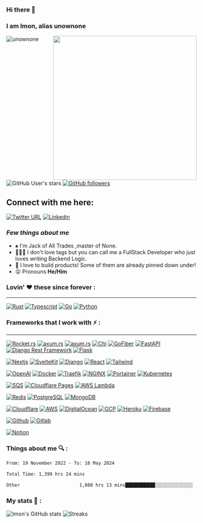 ### Hi there 👋
### I am Imon, alias unownone
<img align="right" height="380px" width="380px" src="https://media4.giphy.com/media/bGgsc5mWoryfgKBx1u/giphy.gif?cid=ecf05e47esbqa0b2z18ytzbasxgr9gqu15v17tpr3sxavmkx&rid=giphy.gif&ct=g"/>

<p>
  <img src="https://komarev.com/ghpvc/?username=unownone&label=Profile%20views&color=9834eb&style=flat" alt="unownone" />     
  
  ![GitHub User's stars](https://img.shields.io/github/stars/unownone?style=social) 
  [![GitHub followers](https://img.shields.io/github/followers/unownone?style=social)](https://github.com/unownone/)
</p>


## Connect with me here:  
[![Twitter URL](https://img.shields.io/twitter/follow/unown1ne?style=social)](https://twitter.com/unown1ne)
[![Linkedin](https://img.shields.io/badge/imonroy-0A66C2?&style=for-the-badge&logo=linkedin)](https://www.linkedin.com/in/imon--roy/)
### *Few things about me*

-  ♠️ I'm Jack of All Trades ,master of None.
- 🧑🏾‍💻 I don't love tags but you can call me a FullStack Developer who just loves writing Backend Logic.
- 👯 I love to build products! Some of them are already pinned down under!
- 😮 Pronouns **He/Him**

### Lovin' :heart: these since forever :
---
[![Rust](https://img.shields.io/badge/Rust-black?style=for-the-badge&logo=rust&logoColor=#E57324)](https://www.rust-lang.org/)
[![Typescript](https://img.shields.io/badge/TypeScript-007ACC?style=for-the-badge&logo=typescript&logoColor=white)](https://www.typescriptlang.org/)
[![Go](https://img.shields.io/badge/Go-00ADD8?style=for-the-badge&logo=go&logoColor=white)](https://go.dev/)
[![Python](https://img.shields.io/badge/Python-FFD43B?style=for-the-badge&logo=python&logoColor=blue)](https://www.python.org/)

### Frameworks that I work with :zap: :
---
[![Rocket.rs](https://img.shields.io/badge/rocket.rs-D33847?&style=for-the-badge&logo=rust)](https://rocket.rs/)
[![axum.rs](https://img.shields.io/badge/axum-000000?&style=for-the-badge&logo=rust)](https://github.com/tokio-rs/axum/)
[![axum.rs](https://img.shields.io/badge/Express.js-000000?&style=for-the-badge&logo=express)](https://github.com/tokio-rs/axum/)
[![Chi](https://img.shields.io/badge/chi-000000?&style=for-the-badge&logo=GoLand)](https://go-chi.io/)
[![GoFiber](https://img.shields.io/badge/gofiber-000000?&style=for-the-badge&logo=GoLand)](https://gofiber.io/)
[![FastAPI](https://img.shields.io/badge/fastapi-109989?style=for-the-badge&logo=FASTAPI&logoColor=white)](https://fastapi.tiangolo.com/)
[![Django Rest Framework](https://img.shields.io/badge/DRF-092E20?style=for-the-badge&logo=django&logoColor=orange)](https://www.django-rest-framework.org/)
[![Flask](https://img.shields.io/badge/Flask-000000?&style=for-the-badge&logo=Flask)](https://flask.palletsprojects.com/en/2.2.x/)


[![Nextjs](https://img.shields.io/badge/Next.js-000000?&style=for-the-badge&logo=next.js)](https://nextjs.org/)
[![SvelteKit](https://img.shields.io/badge/SvelteKit-FF3E00?&style=for-the-badge&logo=svelte&logoColor=white)](https://svelte.dev/)
[![Django](https://img.shields.io/badge/Django-092E20?style=for-the-badge&logo=django&logoColor=green)](https://www.djangoproject.com/)
[![React](https://img.shields.io/badge/React-20232A?style=for-the-badge&logo=react&logoColor=61DAFB)](https://reactjs.org/)
[![Tailwind](https://img.shields.io/badge/Tailwind-000000?&style=for-the-badge&logo=Tailwind%20CSS)](https://tailwindcss.com/)


[![OpenAI](https://img.shields.io/badge/OpenAI-00000?style=for-the-badge&logo=docker&logoColor=white&logo=openai)](https://www.openai.com/)
[![Docker](https://img.shields.io/badge/Docker-2CA5E0?style=for-the-badge&logo=docker&logoColor=white)](https://www.docker.com/)
[![Traefik](https://img.shields.io/badge/Traefik-9D0FB0?&style=for-the-badge&logo=Traefik%20Mesh)](https://traefik.io/)
[![NGINX](https://img.shields.io/badge/Nginx-009639?style=for-the-badge&logo=nginx&logoColor=white)](https://www.portainer.io/)
[![Portainer](https://img.shields.io/badge/Portainer-000000?&style=for-the-badge&logo=portainer)](https://www.portainer.io/)
[![Kubernetes](https://img.shields.io/badge/Kubernetes-00000?style=for-the-badge&logo=docker&logoColor=white&logo=kubernetes)](https://www.kubernetes.io/)


[![SQS](https://img.shields.io/badge/SQS-FF4F00?&style=for-the-badge&logo=amazonsqs&logoColor=white)](https://aws.amazon.com/sqs/)
[![Cloudflare Pages](https://img.shields.io/badge/Cloudflare_Pages-F38020?&style=for-the-badge&logo=cloudflarepages&logoColor=white)](https://pages.cloudflare.com/)
[![AWS Lambda](https://img.shields.io/badge/AWS_Lambda-FF9900?&style=for-the-badge&logoColor=white&logo=awsamplify)](https://aws.amazon.com/lambda/)


[![Redis](https://img.shields.io/badge/redis-CC0000.svg?&style=for-the-badge&logo=redis&logoColor=white)](https://redis.io/)
[![PostgreSQL](https://img.shields.io/badge/PostgreSQL-000000?&style=for-the-badge&logo=postgresql)](https://www.postgresql.org/)
[![MongoDB](https://img.shields.io/badge/mongodb-10000?&style=for-the-badge&logo=MongoDB)](https://www.mongodb.com/)


[![Cloudflare](https://img.shields.io/badge/cloudflare-00000?&style=for-the-badge&logo=cloudflare)](https://www.cloudflare.com)
[![AWS](https://img.shields.io/badge/AWS-FF9900?&style=for-the-badge&logoColor=white&logo=Amazon%20AWS)](https://aws.amazon.com/)
[![DigitalOcean](https://img.shields.io/badge/DigitalOcean-000000?&style=for-the-badge&logo=DigitalOcean)](https://www.digitalocean.com/)
[![GCP](https://img.shields.io/badge/Google%20Cloud-000000?&style=for-the-badge&logo=Google%20Cloud)](https://cloud.google.com/)
[![Heroku](https://img.shields.io/badge/heroku-430098?&style=for-the-badge&logo=heroku)](https://www.heroku.com/)
[![Firebase](https://img.shields.io/badge/Flask-000000?style=for-the-badge&logo=flask&logoColor=white)](https://firebase.google.com/)


[![Github](https://img.shields.io/badge/GitHub-100000?style=for-the-badge&logo=github&logoColor=white)](https://github.com/)
[![Gitlab](https://img.shields.io/badge/GitLab-000000?&style=for-the-badge&logo=gitlab)](https://about.gitlab.com/)


[![Notion](https://img.shields.io/badge/notion-000000?&style=for-the-badge&logo=notion)](https://www.notion.so/)

### Things about me 🔍 :
<!--START_SECTION:waka-->

```txt
From: 19 November 2022 - To: 18 May 2024

Total Time: 1,399 hrs 24 mins

Other                      1,080 hrs 13 mins███████████░░░░░░░░░░░░░░   43.56 %
```

<!--END_SECTION:waka-->

### My stats 🌠 :
![Imon's GitHub stats](https://github-readme-stats.vercel.app/api/wakatime?username=unownone&layout=compact&theme=dark&show_icons=true)
![Streaks](https://streak-stats.demolab.com/?user=unownone&theme=gotham)
